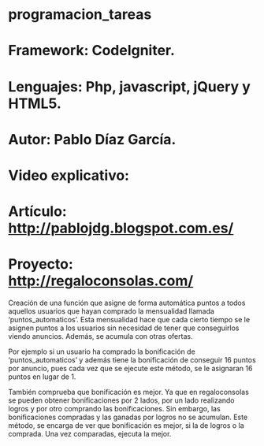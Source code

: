 # programacion_tareas
# Framework: CodeIgniter.
# Lenguajes: Php, javascript, jQuery y HTML5.
# Autor: Pablo Díaz García.
# Video explicativo: 
# Artículo: http://pablojdg.blogspot.com.es/
# Proyecto: http://regaloconsolas.com/

Creación de una función que asigne de forma automática puntos a todos aquellos usuarios que hayan comprado la mensualidad llamada ‘puntos_automaticos’. Esta mensualidad hace que cada cierto tiempo se le asignen puntos a los usuarios sin necesidad de tener que conseguirlos viendo anuncios. Además, se acumula con otras ofertas.

Por ejemplo si un usuario ha comprado la bonificación de ‘puntos_automaticos’ y además tiene la bonificación de conseguir 16 puntos por anuncio, pues cada vez que se ejecute este método, se le asignaran 16 puntos en lugar de 1.

También comprueba que bonificación es mejor. Ya que en regaloconsolas se pueden obtener bonificaciones por 2 lados, por un lado realizando logros y por otro comprando las bonificaciones. Sin embargo, las bonificaciones compradas y las ganadas por logros no se acumulan. Este método, se encarga de ver que bonificación es mejor, si la de logros o la comprada. Una vez comparadas, ejecuta la mejor.
